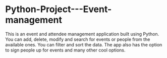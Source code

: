 # Python-Project---Event-management
This is an event and attendee management application built using Python. You can add, delete, modify and search for events or people from the available ones. You can filter and sort the data. The app also has the option to sign people up for events and many other cool options.

